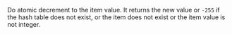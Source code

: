 Do atomic decrement to the item value. It returns the new value or `-255`
if the hash table does not exist, or the item does not exist or the item value
is not integer.
